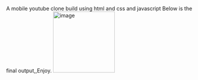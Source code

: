 A mobile youtube clone  build using html and css and javascript
Below is the final output,,Enjoy.
<img width="166" alt="image" src="https://github.com/user-attachments/assets/53448d88-3966-4c32-ba53-cd96b8b81b2a" />

